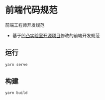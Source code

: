 # 前端代码规范

前端工程师开发规范
- 基于[凹凸实验室开源项目](https://guide.aotu.io/)修改的前端开发规范

## 运行

``` bash
yarn serve
```

## 构建

```bash
yarn build
```



